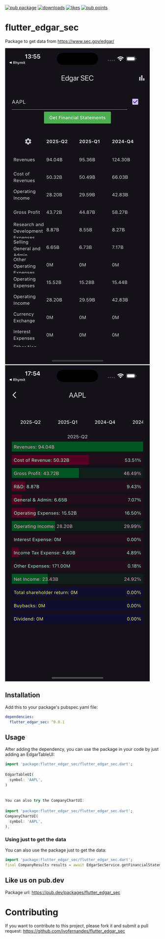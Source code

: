 [![pub package](https://img.shields.io/pub/v/flutter_edgar_sec.svg?label=flutter_edgar_sec&color=blue)](https://pub.dev/packages/flutter_edgar_sec)
[![downloads](https://img.shields.io/pub/downloads/flutter_edgar_sec?logo=dart)](https://pub.dev/packages/flutter_edgar_sec/score)
[![likes](https://img.shields.io/pub/likes/flutter_edgar_sec?logo=dart)](https://pub.dev/packages/flutter_edgar_sec/score)
[![pub points](https://img.shields.io/pub/points/flutter_edgar_sec?logo=dart)](https://pub.dev/packages/flutter_edgar_sec/score)


# flutter_edgar_sec
Package to get data from https://www.sec.gov/edgar/

![Flutter edgar sec table example screenshot](https://raw.githubusercontent.com/ivofernandes/flutter_edgar_sec/main/docs/simulator_screenshot.png?raw=true)
![Flutter edgar sec char example screenshot](https://raw.githubusercontent.com/ivofernandes/flutter_edgar_sec/main/docs/simulator_screenshot_2.png?raw=true)


## Installation

Add this to your package's pubspec.yaml file:

```yaml
dependencies:
  flutter_edgar_sec: ^0.0.1
```

## Usage

After adding the dependency, you can use the package in your code by just adding an EdgarTableUI:

```dart
import 'package:flutter_edgar_sec/flutter_edgar_sec.dart';

EdgarTableUI(
  symbol: 'AAPL',
)


You can also try the CompanyChartUI:
    
import 'package:flutter_edgar_sec/flutter_edgar_sec.dart';
CompanyChartUI(
  symbol: 'AAPL',
),
```

### Using just to get the data
You can also use the package just to get the data:

```dart
import 'package:flutter_edgar_sec/flutter_edgar_sec.dart';
final CompanyResults results = await EdgarSecService.getFinancialStatementsForSymbol('AAPL');

```

## Like us on pub.dev
Package url:
https://pub.dev/packages/flutter_edgar_sec

# Contributing
If you want to contribute to this project, please fork it and submit a pull request:
https://github.com/ivofernandes/flutter_edgar_sec